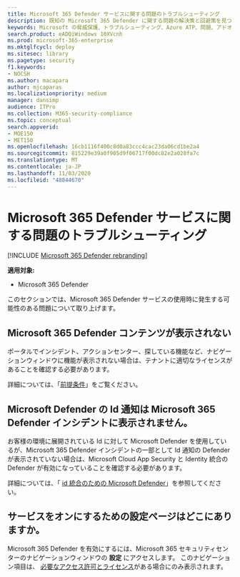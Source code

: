 ```yaml
---
title: Microsoft 365 Defender サービスに関する問題のトラブルシューティング
description: 既知の Microsoft 365 Defender に関する問題の解決策と回避策を見つける
keywords: Microsoft の脅威保護、トラブルシューティング、Azure ATP、問題、アドオン、設定ページのトラブルシューティング
search.product: eADQiWindows 10XVcnh
ms.prod: microsoft-365-enterprise
ms.mktglfcycl: deploy
ms.sitesec: library
ms.pagetype: security
f1.keywords:
- NOCSH
ms.author: macapara
author: mjcaparas
ms.localizationpriority: medium
manager: dansimp
audience: ITPro
ms.collection: M365-security-compliance
ms.topic: conceptual
search.appverid:
- MOE150
- MET150
ms.openlocfilehash: 16cb1116f400c8d0a83ccc4cac23da06cd1be2a4
ms.sourcegitcommit: 815229e39a0f905d9f06717f00dc82e2a028fa7c
ms.translationtype: MT
ms.contentlocale: ja-JP
ms.lasthandoff: 11/03/2020
ms.locfileid: "48844670"
---
```

# <a name="troubleshoot-microsoft-365-defender-service-issues"></a>Microsoft 365 Defender サービスに関する問題のトラブルシューティング

[!INCLUDE [Microsoft 365 Defender rebranding](../includes/microsoft-defender.md)]


**適用対象:**
- Microsoft 365 Defender

このセクションでは、Microsoft 365 Defender サービスの使用時に発生する可能性のある問題について取り上げます。


## <a name="i-dont-see-microsoft-365-defender-content"></a>Microsoft 365 Defender コンテンツが表示されない
ポータルでインシデント、アクションセンター、探している機能など、ナビゲーションウィンドウに機能が表示されない場合は、テナントに適切なライセンスがあることを確認する必要があります。 

詳細については、「[前提条件](prerequisites.md)」をご覧ください。

## <a name="microsoft-defender-for-identity-alerts-are-not-showing-up-in-the-microsoft-365-defender-incidents"></a>Microsoft Defender の Id 通知は Microsoft 365 Defender インシデントに表示されません。
お客様の環境に展開されている Id に対して Microsoft Defender を使用しているが、Microsoft 365 Defender インシデントの一部として Id 通知の Defender が表示されていない場合は、Microsoft Cloud App Security と Identity 統合の Defender が有効になっていることを確認する必要があります。 

詳細については、「 [id 統合のための Microsoft Defender](https://docs.microsoft.com/cloud-app-security/aatp-integration)」を参照してください。

## <a name="where-is-the-settings-page-for-turning-the-service-on"></a>サービスをオンにするための設定ページはどこにありますか。
Microsoft 365 Defender を有効にするには、Microsoft 365 セキュリティセンターのナビゲーションウィンドウの **設定** にアクセスします。 このナビゲーション項目は、 [必要なアクセス許可とライセンス](mtp-enable.md#check-license-eligibility-and-required-permissions)がある場合にのみ表示されます。
 


